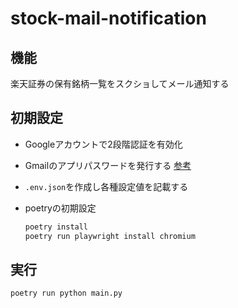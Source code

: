 # stock-mail-notification

## 機能

楽天証券の保有銘柄一覧をスクショしてメール通知する

## 初期設定

- Googleアカウントで2段階認証を有効化
- Gmailのアプリパスワードを発行する [参考](https://support.google.com/mail/answer/185833?hl=ja)
- `.env.json`を作成し各種設定値を記載する
- poetryの初期設定

  ```bash
  poetry install
  poetry run playwright install chromium
  ```

## 実行

```bash
poetry run python main.py
```
